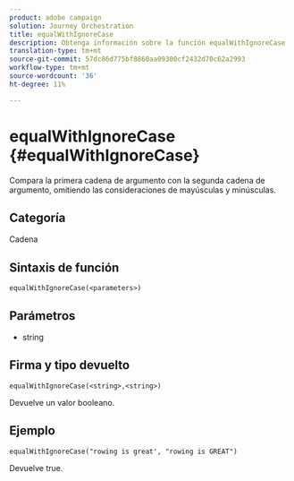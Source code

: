 ```yaml
---
product: adobe campaign
solution: Journey Orchestration
title: equalWithIgnoreCase
description: Obtenga información sobre la función equalWithIgnoreCase
translation-type: tm+mt
source-git-commit: 57dc86d775bf8860aa09300cf2432d70c62a2993
workflow-type: tm+mt
source-wordcount: '36'
ht-degree: 11%

---
```



# equalWithIgnoreCase {#equalWithIgnoreCase}

Compara la primera cadena de argumento con la segunda cadena de argumento, omitiendo las consideraciones de mayúsculas y minúsculas.

## Categoría

Cadena

## Sintaxis de función

`equalWithIgnoreCase(<parameters>)`

## Parámetros

* string

## Firma y tipo devuelto

`equalWithIgnoreCase(<string>,<string>)`

Devuelve un valor booleano.

## Ejemplo

`equalWithIgnoreCase("rowing is great', "rowing is GREAT")`

Devuelve true.
